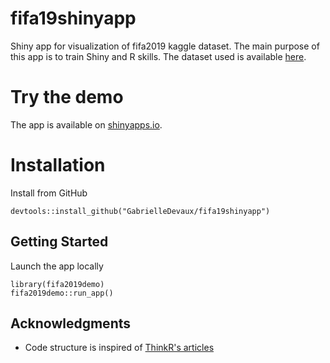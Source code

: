 # fifa19shinyapp
Shiny app for visualization of fifa2019 kaggle dataset. The main purpose of this app is to train Shiny and R skills.
The dataset used is available [here](https://www.kaggle.com/karangadiya/fifa19). 


# Try the demo
The app is available on [shinyapps.io](https://gabrielledevaux.shinyapps.io/fifa19shinydemo/).


# Installation

Install from GitHub
```
devtools::install_github("GabrielleDevaux/fifa19shinyapp")
```

## Getting Started

Launch the app locally 
```
library(fifa2019demo)
fifa2019demo::run_app()
```


## Acknowledgments

* Code structure is inspired of [ThinkR's articles](https://thinkr.fr/creer-package-r-quelques-minutes/)



